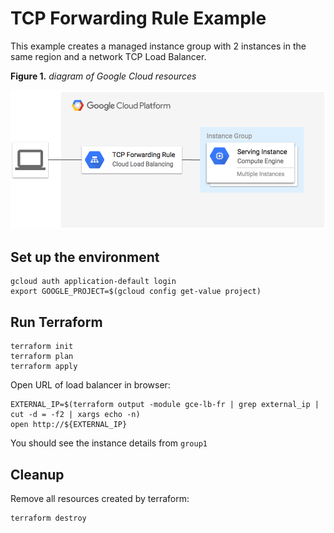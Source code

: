# TCP Forwarding Rule Example

This example creates a managed instance group with 2 instances in the same region and a network TCP Load Balancer.

**Figure 1.** *diagram of Google Cloud resources*

![architecture diagram](./diagram.png)

## Set up the environment

```
gcloud auth application-default login
export GOOGLE_PROJECT=$(gcloud config get-value project)
```

## Run Terraform

```
terraform init
terraform plan
terraform apply
```

Open URL of load balancer in browser:

```
EXTERNAL_IP=$(terraform output -module gce-lb-fr | grep external_ip | cut -d = -f2 | xargs echo -n)
open http://${EXTERNAL_IP}
```

You should see the instance details from `group1`

## Cleanup

Remove all resources created by terraform:

```
terraform destroy
```